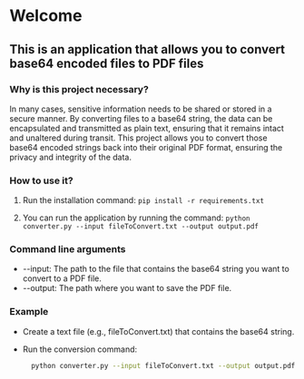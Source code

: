 # Welcome

## This is an application that allows you to convert base64 encoded files to PDF files

### Why is this project necessary?

In many cases, sensitive information needs to be shared or stored in a secure manner. By converting files to a base64 string, the data can be encapsulated and transmitted as plain text, ensuring that it remains intact and unaltered during transit. This project allows you to convert those base64 encoded strings back into their original PDF format, ensuring the privacy and integrity of the data.

### How to use it?

1. Run the installation command: ```pip install -r requirements.txt```

2. You can run the application by running the command: ``` python converter.py --input fileToConvert.txt --output output.pdf ```

### Command line arguments

- --input: The path to the file that contains the base64 string you want to convert to a PDF file.
- --output: The path where you want to save the PDF file.

### Example

- Create a text file (e.g., fileToConvert.txt) that contains the base64 string.
- Run the conversion command:
  
  ```bash
    python converter.py --input fileToConvert.txt --output output.pdf
  ```
